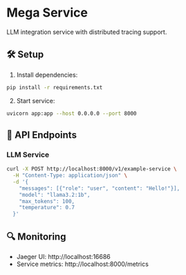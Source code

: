 # Mega Service

LLM integration service with distributed tracing support.

## 🛠️ Setup

1. Install dependencies:
```bash
pip install -r requirements.txt
```

2. Start service:
```bash
uvicorn app:app --host 0.0.0.0 --port 8000
```

## 📡 API Endpoints

### LLM Service
```bash
curl -X POST http://localhost:8000/v1/example-service \
  -H "Content-Type: application/json" \
  -d '{
    "messages": [{"role": "user", "content": "Hello!"}],
    "model": "llama3.2:1b",
    "max_tokens": 100,
    "temperature": 0.7
  }'
```

## 🔍 Monitoring

- Jaeger UI: http://localhost:16686
- Service metrics: http://localhost:8000/metrics
